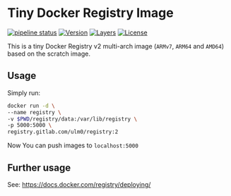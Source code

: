 # Tiny Docker Registry Image

[![pipeline status](https://gitlab.com/ulm0/registry/badges/master/pipeline.svg)](https://gitlab.com/ulm0/registry/commits/master) [![Version](https://images.microbadger.com/badges/version/ulm0/registry.svg)](https://microbadger.com/images/ulm0/registry "Get your own version badge on microbadger.com") [![Layers](https://images.microbadger.com/badges/image/ulm0/registry.svg)](https://microbadger.com/images/ulm0/registry "Get your own image badge on microbadger.com") [![License](https://img.shields.io/badge/license-MIT-orange.svg)](LICENSE)

This is a tiny Docker Registry v2 multi-arch image (`ARMv7`, `ARM64` and `AMD64`) based on the scratch image.

## Usage

Simply run:

```sh
docker run -d \
--name registry \
-v $PWD/registry/data:/var/lib/registry \
-p 5000:5000 \
registry.gitlab.com/ulm0/registry:2
```

Now You can push images to `localhost:5000`

## Further usage

See: https://docs.docker.com/registry/deploying/

